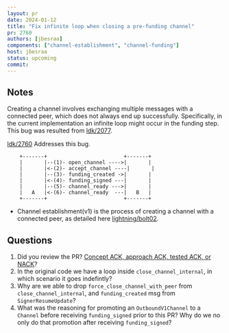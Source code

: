 ```yaml
---
layout: pr
date: 2024-01-12
title: "Fix infinite loop when closing a pre-funding channel"
pr: 2760
authors: [jbesraa]
components: ["channel-establishment", "channel-funding"]
host: jbesraa
status: upcoming
commit:
---
```


## Notes
  Creating a channel involves exchanging multiple messages with a
  connected peer, which does not always end up successfully.
  Specifically, in the current implementation an infinite loop might occur 
  in the funding step.
  This bug was resulted from [ldk/2077].

  [ldk/2760] Addresses this bug.

        +-------+                         +-------+
        |       |--(1)- open_channel ---->|       |
        |       |<-(2)- accept_channel ----|       |
        |       |--(3)- funding_created ->|       |
        |       |<-(4)- funding_signed ---|       |
        |       |--(5)- channel_ready --->|       |
        |   A   |<-(6)- channel_ready  ---|   B   |
        +-------+                         +-------+

* Channel establishment(v1) is the process of creating a channel with a
  connected peer, as detailed here [lightning/bolt02].

## Questions
1. Did you review the PR? [Concept ACK, approach ACK, tested ACK, or NACK](https://github.com/lightningdevkit/rust-lightning/blob/master/CONTRIBUTING.md#peer-review)?
2. In the original code we have a loop inside `close_channel_internal`, 
in which scenario it goes indefintly? 
3. Why are we able to drop `force_close_channel_with_peer` from
`close_channel_internal`, and `funding_created` msg from `SignerResumeUpdate`?
4. What was the reasoning for promoting an `OutboundV1Channel` to a 
`Channel` before receiving `funding_signed` prior to this PR? Why 
do we no only do that promotion after receiving `funding_signed`?

[lightning/bolt02]: https://github.com/lightning/bolts/blob/master/02-peer-protocol.md#channel-establishment.
[ldk/2077]: https://github.com/lightningdevkit/rust-lightning/pull/2077
[ldk/2760]: https://github.com/lightningdevkit/rust-lightning/pull/2760
